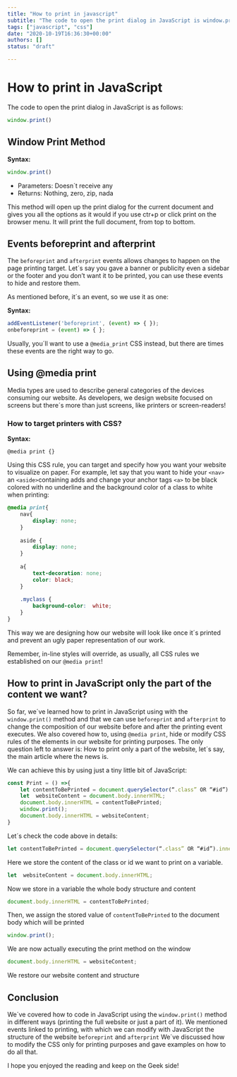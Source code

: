 ```yaml
---
title: "How to print in javascript"
subtitle: "The code to open the print dialog in JavaScript is window.print(). This method will open up the print dialog for the current document and gives you all the options"
tags: ["javascript", "css"]
date: "2020-10-19T16:36:30+00:00"
authors: []
status: "draft"

---
```


# How to print in JavaScript

The code to open the print dialog in JavaScript is as follows:

```js
window.print()
```

## Window Print Method

**Syntax:**

```js
window.print()
```

- Parameters: Doesn´t receive any
- Returns: Nothing, zero, zip, nada

This method will open up the print dialog for the current document and gives you all the options as it would if you use ctr+p or click print on the browser menu. It will print the full document, from top to bottom.

## Events beforeprint and afterprint

The `beforeprint` and `afterprint` events allows changes to happen on the page printing  target. Let´s say you gave a banner or publicity even a sidebar or the footer and you don’t want it to be printed, you can use these events to hide and restore them.

As mentioned before, it´s an event, so we use it as one:

**Syntax:**
```js
addEventListener('beforeprint', (event) => { });
onbeforeprint = (event) => { };
```
Usually, you´ll  want to use a `@media_print` CSS instead, but there are times these events are the right way to go.

## Using @media print 

Media types are used to describe general categories of the devices consuming our website. As developers, we design website focused on screens but there´s more than just screens, like printers or screen-readers!

### How to target printers with CSS?

**Syntax:**

`@media print {}`

Using this CSS rule, you can target and specify how you want your website to visualize on paper. For example, let say that you want to hide your `<nav>` an `<aside>`containing adds and change your anchor tags `<a>` to be black colored with no underline and the background color of a class to white when printing:

```css
@media print{
	nav{
		display: none;
	}
	
	aside { 
		display: none;
	}
	
	a{
		text-decoration: none;
		color: black;
	}
	
	.myclass {
		background-color:  white; 
	}
}
```

This way we are designing how our website will look like once it´s printed and prevent an ugly paper representation of our work.

Remember, in-line styles will override, as usually, all CSS rules we established on our `@media print`!

## How to print in JavaScript only the part of the content we want?

So far, we´ve learned how to print in JavaScript using with the `window.print()` method and that we can use `beforeprint` and `afterprint` to change the composition of our website before and after the printing event executes. We also covered how to, using `@media print`, hide or modify CSS rules of the elements in our website for printing purposes. The only question left to answer is: How to print only a part of the website, let´s say, the main article where the news is.

We can achieve this by using just a tiny little bit of JavaScript:

```javascript
const Print = () =>{ 
	let contentToBePrinted = document.querySelector(“.class” OR “#id”).innerHTML; 
	let  websiteContent = document.body.innerHTML;
	document.body.innerHTML = contentToBePrinted; 
	window.print();
	document.body.innerHTML = websiteContent;
}
```

Let´s check the code above in details:

```javascript
let contentToBePrinted = document.querySelector(“.class” OR “#id”).innerHTML;
```

Here we store the content of the class or id we want to print on a variable.

```javascript 
let  websiteContent = document.body.innerHTML;
```

Now we store in a variable the whole body structure and content

```javascript
document.body.innerHTML = contentToBePrinted;
```
 Then, we assign the stored value of `contentToBePrinted` to the document body which will be printed
 
```javascript
window.print();
```

We are now actually executing the print method on the window

```javascript 
document.body.innerHTML = websiteContent; 
```

We restore our website content and structure 

## Conclusion

We´ve covered how to code in JavaScript using the `window.print()` method in different ways (printing the full website or just a part of it). We mentioned events linked to printing, with which we can modify with JavaScript the structure of the website `beforeprint` and `afterprint` We´ve discussed how to modify the CSS only for printing purposes and gave examples on how to do all that.

I hope you enjoyed the reading and keep on the Geek side!
